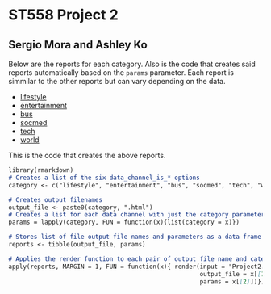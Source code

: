 # ST558 Project 2
## Sergio Mora and Ashley Ko

Below are the reports for each category. Also is the code that creates said reports automatically based on the `params` parameter. Each report is simmilar to the other reports but can vary depending on the data.

  - [lifestyle](lifestyle.md)
  - [entertainment](entertainment.html)
  - [bus](bus.html)
  - [socmed](socmed.html)
  - [tech](tech.html)
  - [world](world.html)


This is the code that creates the above reports.

```markdown
library(rmarkdown)
# Creates a list of the six data_channel_is_* options
category <- c("lifestyle", "entertainment", "bus", "socmed", "tech", "world")

# Creates output filenames
output_file <- paste0(category, ".html")
# Creates a list for each data channel with just the category parameter
params = lapply(category, FUN = function(x){list(category = x)})

# Stores list of file output file names and parameters as a data frame
reports <- tibble(output_file, params)

# Applies the render function to each pair of output file name and category
apply(reports, MARGIN = 1, FUN = function(x){ render(input = "Project2.Rmd",
                                                     output_file = x[[1]],
                                                     params = x[[2]])})
```
